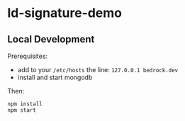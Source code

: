 # ld-signature-demo

## Local Development

Prerequisites: 

- add to your `/etc/hosts` the line: `127.0.0.1 bedrock.dev`
- install and start mongodb

Then: 

```
npm install
npm start
```
